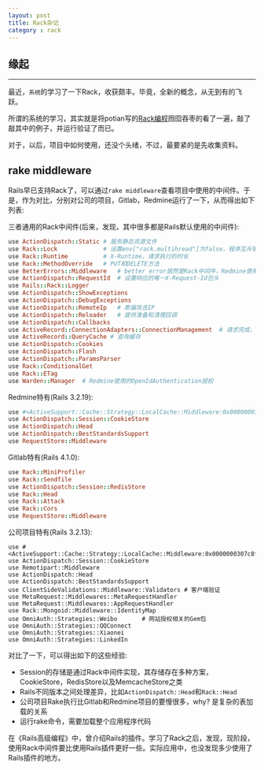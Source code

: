 ```yaml
---
layout: post
title: Rack杂记
category : rack
---
```


## 缘起
----

最近，`系统`的学习了一下Rack，收获颇丰。毕竟，全新的概念，从无到有的飞跃。

所谓的系统的学习，其实就是将potian写的[Rack编程](http://www.iteye.com/topic/605707)囫囵吞枣的看了一遍，敲了敲其中的例子，并运行验证了而已。

对于，以后，项目中如何使用，还没个头绪，不过，最要紧的是先收集资料。

## rake middleware

Rails早已支持Rack了，可以通过`rake middleware`查看项目中使用的中间件。于是，作为对比，分别对公司的项目，Gitlab，Redmine运行了一下，从而得出如下列表:

三者通用的Rack中间件(后来，发现，其中很多都是Rails默认使用的中间件): 

```ruby
use ActionDispatch::Static # 服务静态资源文件
use Rack::Lock             # 设置env["rack.multihread"]为false，程序互斥锁
use Rack::Runtime          # X-Runtime，请求执行的时长
use Rack::MethodOverride   # PUT和DELETE方法
use BetterErrors::Middleware   # better error居然是Rack中间件，Redmine使用
use ActionDispatch::RequestId  # 设置响应的唯一X-Request-Id包头
use Rails::Rack::Logger
use ActionDispatch::ShowExceptions
use ActionDispatch::DebugExceptions
use ActionDispatch::RemoteIp   # 欺骗攻击IP
use ActionDispatch::Reloader   # 提供准备和清理回调
use ActionDispatch::Callbacks
use ActiveRecord::ConnectionAdapters::ConnectionManagement  # 请求完成，处理
use ActiveRecord::QueryCache # 查询缓存
use ActionDispatch::Cookies
use ActionDispatch::Flash
use ActionDispatch::ParamsParser
use Rack::ConditionalGet
use Rack::ETag
use Warden::Manager  # Redmine使用的OpenIdAuthentication授权
```

Redmine特有(Rails 3.2.19): 

```ruby
use #<ActiveSupport::Cache::Strategy::LocalCache::Middleware:0x00000001ca22a8>  # Rails程序默认的缓存中间件
use ActionDispatch::Session::CookieStore
use ActionDispatch::Head
use ActionDispatch::BestStandardsSupport
use RequestStore::Middleware
```

Gitlab特有(Rails 4.1.0): 

```ruby
use Rack::MiniProfiler
use Rack::Sendfile
use ActionDispatch::Session::RedisStore
use Rack::Head
use Rack::Attack
use Rack::Cors
use RequestStore::Middleware
```

公司项目特有(Rails 3.2.13):
```
use #<ActiveSupport::Cache::Strategy::LocalCache::Middleware:0x0000000307c8f0>
use ActionDispatch::Session::CookieStore
use Remotipart::Middleware
use ActionDispatch::Head
use ActionDispatch::BestStandardsSupport
use ClientSideValidations::Middleware::Validators # 客户端验证
use MetaRequest::Middlewares::MetaRequestHandler
use MetaRequest::Middlewares::AppRequestHandler
use Rack::Mongoid::Middleware::IdentityMap
use OmniAuth::Strategies::Weibo       # 网站授权相关的Gem包
use OmniAuth::Strategies::QQConnect
use OmniAuth::Strategies::Xiaonei
use OmniAuth::Strategies::LinkedIn
```

对比了一下，可以得出如下的这些经验: 

* Session的存储是通过Rack中间件实现，其存储存在多种方案，CookieStore，RedisStore以及MemcacheStore之类
* Rails不同版本之间处理差异，比如`ActionDispatch::Head`和`Rack::Head`
* 公司项目Rake执行比Gitlab和Redmine项目的要慢很多，why? 是复杂的表加载的关系
* 运行rake命令，需要加载整个应用程序代码

在《Rails高级编程》中，曾介绍Rails的插件。学习了Rack之后，发现，现阶段，使用Rack中间件要比使用Rails插件更好一些。实际应用中，也没发现多少使用了Rails插件的地方。
